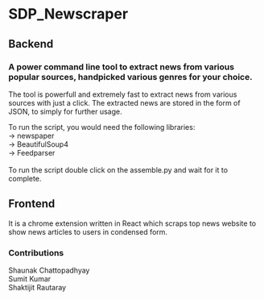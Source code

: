 # SDP_Newscraper

## Backend
### A power command line tool to extract news from various popular sources, handpicked various genres for your choice.

The tool is powerfull and extremely fast to extract news from various sources with just a click. The extracted news are stored in the form of JSON, to simply for further usage.

To run the script, you would need the following libraries:<br />
 -> newspaper<br />
 -> BeautifulSoup4<br />
 -> Feedparser<br />
<br />
To run the script double click on the assemble.py and wait for it to complete.

## Frontend <br />
It is a chrome extension written in React which scraps top news website to show news articles to users in condensed form.

### Contributions

Shaunak Chattopadhyay <br />
Sumit Kumar <br />
Shaktijit Rautaray <br />

